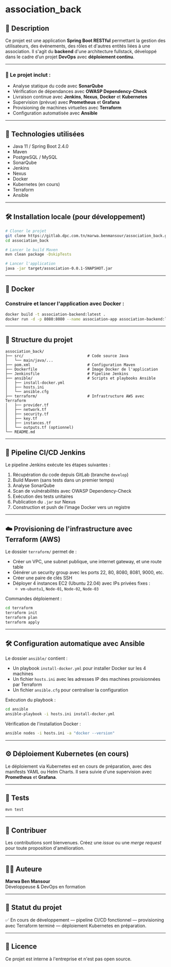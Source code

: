 # association_back

## 🚀 Description

Ce projet est une application **Spring Boot RESTful** permettant la gestion des utilisateurs, des événements, des rôles et d'autres entités liées à une association. Il s'agit du **backend** d'une architecture fullstack, développé dans le cadre d’un projet **DevOps** avec **déploiement continu**.

---

### 🔧 Le projet inclut :

- Analyse statique du code avec **SonarQube**
- Vérification de dépendances avec **OWASP Dependency-Check**
- Livraison continue avec **Jenkins**, **Nexus**, **Docker** et **Kubernetes**
- Supervision (prévue) avec **Prometheus** et **Grafana**
- Provisioning de machines virtuelles avec **Terraform**
- Configuration automatisée avec **Ansible**

---

## 📆 Technologies utilisées

- Java 11 / Spring Boot 2.4.0
- Maven
- PostgreSQL / MySQL
- SonarQube
- Jenkins
- Nexus
- Docker
- Kubernetes (en cours)
- Terraform
- Ansible

---

## 🛠️ Installation locale (pour développement)

```bash
# Cloner le projet
git clone https://gitlab.dpc.com.tn/marwa.benmansour/association_back.git
cd association_back

# Lancer le build Maven
mvn clean package -DskipTests

# Lancer l'application
java -jar target/association-0.0.1-SNAPSHOT.jar
```

---

## 🐳 Docker

### Construire et lancer l'application avec Docker :

```bash
docker build -t association-backend:latest .
docker run -d -p 8080:8080 --name association-app association-backend:latest
```

---

## 📂 Structure du projet

```
association_back/
├── src/                            # Code source Java
│   └── main/java/...
├── pom.xml                         # Configuration Maven
├── Dockerfile                      # Image Docker de l'application
├── Jenkinsfile                     # Pipeline Jenkins
├── ansible/                        # Scripts et playbooks Ansible
│   ├── install-docker.yml
│   ├── hosts.ini
│   └── ansible.cfg
├── terraform/                      # Infrastructure AWS avec Terraform
│   ├── provider.tf
│   ├── network.tf
│   ├── security.tf
│   ├── key.tf
│   ├── instances.tf
│   └── outputs.tf (optionnel)
└── README.md
```

---

## 🔄 Pipeline CI/CD Jenkins

Le pipeline Jenkins exécute les étapes suivantes :

1. Récupération du code depuis GitLab (branche `develop`)
2. Build Maven (sans tests dans un premier temps)
3. Analyse SonarQube
4. Scan de vulnérabilités avec OWASP Dependency-Check
5. Exécution des tests unitaires
6. Publication du `.jar` sur Nexus
7. Construction et push de l’image Docker vers un registre

---

## ☁️ Provisioning de l'infrastructure avec Terraform (AWS)

Le dossier `terraform/` permet de :

- Créer un VPC, une subnet publique, une internet gateway, et une route table
- Générer un security group avec les ports 22, 80, 8080, 8081, 9000, etc.
- Créer une paire de clés SSH
- Déployer 4 instances EC2 (Ubuntu 22.04) avec IPs privées fixes :
  - `vm-ubuntu1`, `Node-01`, `Node-02`, `Node-03`

Commandes déploiement :

```bash
cd terraform
terraform init
terraform plan
terraform apply
```

---

## 🛠️ Configuration automatique avec Ansible

Le dossier `ansible/` contient :

- Un playbook `install-docker.yml` pour installer Docker sur les 4 machines
- Un fichier `hosts.ini` avec les adresses IP des machines provisionnées par Terraform
- Un fichier `ansible.cfg` pour centraliser la configuration

Exécution du playbook :

```bash
cd ansible
ansible-playbook -i hosts.ini install-docker.yml
```

Vérification de l'installation Docker :

```bash
ansible nodes -i hosts.ini -a "docker --version"
```

---

## ⚙️ Déploiement Kubernetes (en cours)

Le déploiement via Kubernetes est en cours de préparation, avec des manifests YAML ou Helm Charts. 
Il sera suivie d'une supervision avec **Prometheus** et **Grafana**.

---

## 🧪 Tests

```bash
mvn test
```

---

## 🤝 Contribuer

Les contributions sont bienvenues. 
Créez une *issue* ou une *merge request* pour toute proposition d'amélioration.

---

## 👩‍💻 Auteure

**Marwa Ben Mansour**  
Développeuse & DevOps en formation

---

## 🔖 Statut du projet

✅ En cours de développement — pipeline CI/CD fonctionnel — provisioning avec Terraform terminé — déploiement Kubernetes en préparation.

---

## 📜 Licence

Ce projet est interne à l'entreprise et n'est pas open source.
